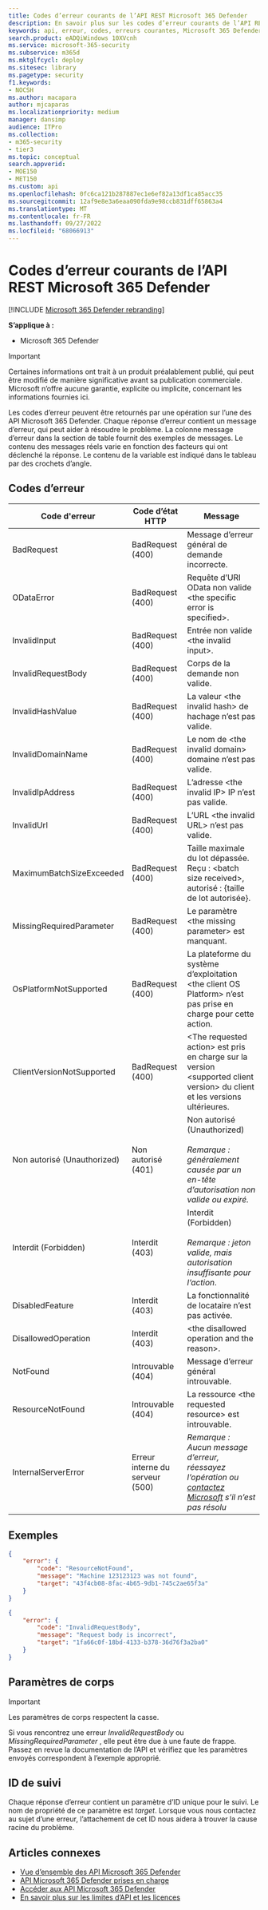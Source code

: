 ```yaml
---
title: Codes d’erreur courants de l’API REST Microsoft 365 Defender
description: En savoir plus sur les codes d’erreur courants de l’API REST Microsoft 365 Defender
keywords: api, erreur, codes, erreurs courantes, Microsoft 365 Defender, codes d’erreur d’api
search.product: eADQiWindows 10XVcnh
ms.service: microsoft-365-security
ms.subservice: m365d
ms.mktglfcycl: deploy
ms.sitesec: library
ms.pagetype: security
f1.keywords:
- NOCSH
ms.author: macapara
author: mjcaparas
ms.localizationpriority: medium
manager: dansimp
audience: ITPro
ms.collection:
- m365-security
- tier3
ms.topic: conceptual
search.appverid:
- MOE150
- MET150
ms.custom: api
ms.openlocfilehash: 0fc6ca121b287887ec1e6ef82a13df1ca85acc35
ms.sourcegitcommit: 12af9e8e3a6eaa090fda9e98ccb831dff65863a4
ms.translationtype: MT
ms.contentlocale: fr-FR
ms.lasthandoff: 09/27/2022
ms.locfileid: "68066913"
---
```

# <a name="common-microsoft-365-defender-rest-api-error-codes"></a>Codes d’erreur courants de l’API REST Microsoft 365 Defender

[!INCLUDE [Microsoft 365 Defender rebranding](../includes/microsoft-defender.md)]

**S’applique à :**

- Microsoft 365 Defender

> [!IMPORTANT]
> Certaines informations ont trait à un produit préalablement publié, qui peut être modifié de manière significative avant sa publication commerciale. Microsoft n’offre aucune garantie, explicite ou implicite, concernant les informations fournies ici.

Les codes d’erreur peuvent être retournés par une opération sur l’une des API Microsoft 365 Defender. Chaque réponse d’erreur contient un message d’erreur, qui peut aider à résoudre le problème. La colonne message d’erreur dans la section de table fournit des exemples de messages. Le contenu des messages réels varie en fonction des facteurs qui ont déclenché la réponse. Le contenu de la variable est indiqué dans le tableau par des crochets d’angle.

## <a name="error-codes"></a>Codes d’erreur

Code d'erreur | Code d’état HTTP | Message
-|-|-
BadRequest | BadRequest (400) | Message d’erreur général de demande incorrecte.
ODataError | BadRequest (400) | Requête d’URI OData non valide \<the specific error is specified\>.
InvalidInput | BadRequest (400) | Entrée non valide \<the invalid input\>.
InvalidRequestBody | BadRequest (400) | Corps de la demande non valide.
InvalidHashValue | BadRequest (400) | La valeur \<the invalid hash\> de hachage n’est pas valide.
InvalidDomainName | BadRequest (400) | Le nom de \<the invalid domain\> domaine n’est pas valide.
InvalidIpAddress | BadRequest (400) | L’adresse \<the invalid IP\> IP n’est pas valide.
InvalidUrl | BadRequest (400) | L’URL \<the invalid URL\> n’est pas valide.
MaximumBatchSizeExceeded | BadRequest (400) | Taille maximale du lot dépassée. Reçu : \<batch size received\>, autorisé : {taille de lot autorisée}.
MissingRequiredParameter | BadRequest (400) | Le paramètre \<the missing parameter\> est manquant.
OsPlatformNotSupported | BadRequest (400) | La plateforme du système d’exploitation \<the client OS Platform\> n’est pas prise en charge pour cette action.
ClientVersionNotSupported | BadRequest (400) | \<The requested action\> est pris en charge sur la version \<supported client version\> du client et les versions ultérieures.
Non autorisé (Unauthorized) | Non autorisé (401) | Non autorisé (Unauthorized) <br /><br />*Remarque : généralement causée par un en-tête d’autorisation non valide ou expiré.*
Interdit (Forbidden) | Interdit (403) | Interdit (Forbidden) <br /><br />*Remarque : jeton valide, mais autorisation insuffisante pour l’action*.
DisabledFeature | Interdit (403) | La fonctionnalité de locataire n’est pas activée.
DisallowedOperation | Interdit (403) | \<the disallowed operation and the reason\>.
NotFound | Introuvable (404) | Message d’erreur général introuvable.
ResourceNotFound | Introuvable (404) | La ressource \<the requested resource\> est introuvable.
InternalServerError | Erreur interne du serveur (500) | *Remarque : Aucun message d’erreur, réessayez l’opération ou [contactez Microsoft](../../admin/get-help-support.md) s’il n’est pas résolu*

## <a name="examples"></a>Exemples

```json
{
    "error": {
        "code": "ResourceNotFound",
        "message": "Machine 123123123 was not found",
        "target": "43f4cb08-8fac-4b65-9db1-745c2ae65f3a"
    }
}
```

```json
{
    "error": {
        "code": "InvalidRequestBody",
        "message": "Request body is incorrect",
        "target": "1fa66c0f-18bd-4133-b378-36d76f3a2ba0"
    }
}
```

## <a name="body-parameters"></a>Paramètres de corps

> [!IMPORTANT]
> Les paramètres de corps respectent la casse.

Si vous rencontrez une erreur *InvalidRequestBody* ou *MissingRequiredParameter* , elle peut être due à une faute de frappe. Passez en revue la documentation de l’API et vérifiez que les paramètres envoyés correspondent à l’exemple approprié.

## <a name="tracking-id"></a>ID de suivi

Chaque réponse d’erreur contient un paramètre d’ID unique pour le suivi. Le nom de propriété de ce paramètre est *target*. Lorsque vous nous contactez au sujet d’une erreur, l’attachement de cet ID nous aidera à trouver la cause racine du problème.

## <a name="related-articles"></a>Articles connexes

- [Vue d’ensemble des API Microsoft 365 Defender](api-overview.md)
- [API Microsoft 365 Defender prises en charge](api-supported.md)
- [Accéder aux API Microsoft 365 Defender](api-access.md)
- [En savoir plus sur les limites d’API et les licences](api-terms.md)
